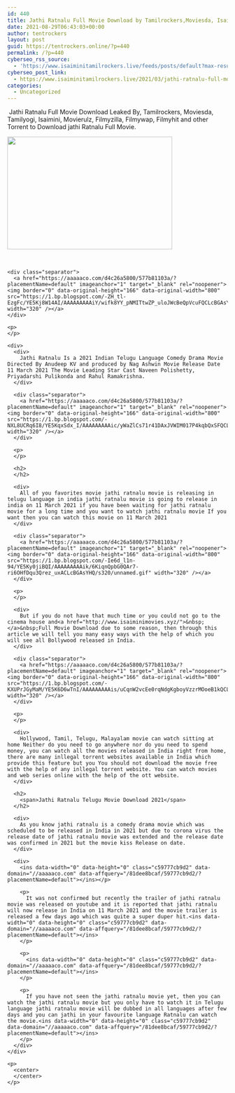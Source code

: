 ```yaml
---
id: 440
title: Jathi Ratnalu Full Movie Download by Tamilrockers,Moviesda, Isaimini 720p
date: 2021-08-29T06:43:03+00:00
author: tentrockers
layout: post
guid: https://tentrockers.online/?p=440
permalink: /?p=440
cyberseo_rss_source:
  - 'https://www.isaiminitamilrockers.live/feeds/posts/default?max-results=150&start-index=151'
cyberseo_post_link:
  - https://www.isaiminitamilrockers.live/2021/03/jathi-ratnalu-full-movie-download-by.html
categories:
  - Uncategorized
---
```

<meta content="&nbsp; Jathi Ratnalu Full Movie Download &nbsp; Leaked By, Tamilrockers, Moviesda, Tamilyogi, Isaimini, Movierulz, Filmyzilla, Filmywap, Filmyhit and ..." name="twitter:description" />

  


<center>
</center>

  
<ins data-width="0" data-height="0" class="c59777cb9d2" data-domain="//aaaaaco.com" data-affquery="/81dee8bcaf/59777cb9d2/?placementName=default"></ins>

&nbsp;<span>Jathi Ratnalu Full Movie Download</span><span>&nbsp;</span><span>Leaked By, Tamilrockers, Moviesda, Tamilyogi, Isaimini, Movierulz, Filmyzilla, Filmywap, Filmyhit and other Torrent to Download jathi Ratnalu Full Movie.</span><ins data-width="0" data-height="0" class="c59777cb9d2" data-domain="//aaaaaco.com" data-affquery="/81dee8bcaf/59777cb9d2/?placementName=default"></ins>

<div>
  <div class="separator">
    <a href="https://1.bp.blogspot.com/-krVTr2gnLHo/YE5KcahNg3I/AAAAAAAAAiU/YExJjpUBCHUqEsNKo4ZNBlREgZhH1Z7BACLcBGAsYHQ/s1200/jathi-ratnal.jpg" imageanchor="1"><img loading="lazy" border="0" data-original-height="900" data-original-width="1200" height="257" src="https://1.bp.blogspot.com/-krVTr2gnLHo/YE5KcahNg3I/AAAAAAAAAiU/YExJjpUBCHUqEsNKo4ZNBlREgZhH1Z7BACLcBGAsYHQ/w377-h257/jathi-ratnal.jpg" width="377" /></a>
  </div>
  
  <p>
    <span><br /></span></div> 
    
    <div class="separator">
      <a href="https://aaaaaco.com/d4c26a5800/577b81103a/?placementName=default" imageanchor="1" target="_blank" rel="noopener"><img border="0" data-original-height="166" data-original-width="800" src="https://1.bp.blogspot.com/-ZH_tl-EzgFc/YE5Kj8W14AI/AAAAAAAAAiY/wifk8YY_pNMITtwZP_uloJWcBeQpVcuFQCLcBGAsYHQ/s320/unnamed.gif" width="320" /></a>
    </div>
    
    <p>
    </p>
    
    <div>
      <div>
        Jathi Ratnalu Is a 2021 Indian Telugu Language Comedy Drama Movie Directed By Anudeep KV and produced by Nag Ashwin Movie Release Date 11 March 2021 The Movie Leading Star Cast Naveen Polishetty, Priyadarshi Pulikonda and Rahul Ramakrishna.
      </div>
      
      <div class="separator">
        <a href="https://aaaaaco.com/d4c26a5800/577b81103a/?placementName=default" imageanchor="1" target="_blank" rel="noopener"><img border="0" data-original-height="166" data-original-width="800" src="https://1.bp.blogspot.com/-NXL8UCRq6I8/YE5KqxSdx_I/AAAAAAAAAic/yWaZlCs71r41DAxJVWIM017P4kqbQxSFQCLcBGAsYHQ/s320/unnamed.gif" width="320" /></a>
      </div>
      
      <p>
      </p>
      
      <h2>
      </h2>
      
      <div>
        All of you favorites movie jathi ratnalu movie is releasing in telugu language in india jathi ratnalu movie is going to release in india on 11 March 2021 if you have been waiting for jathi ratnalu movie for a long time and you want to watch jathi ratnalu movie If you want then you can watch this movie on 11 March 2021
      </div>
      
      <div class="separator">
        <a href="https://aaaaaco.com/d4c26a5800/577b81103a/?placementName=default" imageanchor="1" target="_blank" rel="noopener"><img border="0" data-original-height="166" data-original-width="800" src="https://1.bp.blogspot.com/-Ie6d_l1n-94/YE5Ky0jiBQI/AAAAAAAAAik/6KiqnQpbG0QAr7-ri6OHfDqu3Qrez_uxACLcBGAsYHQ/s320/unnamed.gif" width="320" /></a>
      </div>
      
      <p>
      </p>
      
      <div>
        But if you do not have that much time or you could not go to the cinema house and<a href="http://www.isaiminimovies.xyz/">&nbsp;</a>&nbsp;Full Movie Download due to some reason, then through this article we will tell you many easy ways with the help of which you will see all Bollywood released in India.
      </div>
      
      <div class="separator">
        <a href="https://aaaaaco.com/d4c26a5800/577b81103a/?placementName=default" imageanchor="1" target="_blank" rel="noopener"><img border="0" data-original-height="166" data-original-width="800" src="https://1.bp.blogspot.com/-KXUPrJGyMaM/YE5K6D6wTnI/AAAAAAAAAis/uCqnW2vcEe0rqNdgKgboyVzzrMOoeB1kQCLcBGAsYHQ/s320/unnamed.gif" width="320" /></a>
      </div>
      
      <p>
      </p>
      
      <div>
        Hollywood, Tamil, Telugu, Malayalam movie can watch sitting at home Neither do you need to go anywhere nor do you need to spend money, you can watch all the movies released in India right from home, there are many inllegal torrent websites available in India which provide this feature but you You should not download the movie free with the help of any inllegal torrent website. You can watch movies and web series online with the help of the ott website.
      </div>
      
      <h2>
        <span>Jathi Ratnalu Telugu Movie Download 2021</span>
      </h2>
      
      <div>
        As you know jathi ratnalu is a comedy drama movie which was scheduled to be released in India in 2021 but due to corona virus the release date of jathi ratnalu movie was extended and the release date was confirmed in 2021 but the movie kiss Release on date.
      </div>
      
      <div>
        <ins data-width="0" data-height="0" class="c59777cb9d2" data-domain="//aaaaaco.com" data-affquery="/81dee8bcaf/59777cb9d2/?placementName=default"></ins></p> 
        
        <p>
          It was not confirmed but recently the trailer of jathi ratnalu movie was released on youtube and it is reported that jathi ratnalu will now release in India on 11 March 2021 and the movie trailer is released a few days ago which was quite a super duper hit.<ins data-width="0" data-height="0" class="c59777cb9d2" data-domain="//aaaaaco.com" data-affquery="/81dee8bcaf/59777cb9d2/?placementName=default"></ins>
        </p>
        
        <p>
          <ins data-width="0" data-height="0" class="c59777cb9d2" data-domain="//aaaaaco.com" data-affquery="/81dee8bcaf/59777cb9d2/?placementName=default"></ins>
        </p>
        
        <p>
          If you have not seen the jathi ratnalu movie yet, then you can watch the jathi ratnalu movie but you only have to watch it in Telugu language jathi ratnalu movie will be dubbed in all languages ​​after few days and you can jathi in your favourite language Ratnalu can watch the movie.<ins data-width="0" data-height="0" class="c59777cb9d2" data-domain="//aaaaaco.com" data-affquery="/81dee8bcaf/59777cb9d2/?placementName=default"></ins>
        </p>
      </div>
    </div>
    
    <p>
      <center>
      </center>
    </p>